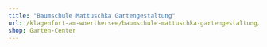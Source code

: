 ```yaml
---
title: "Baumschule Mattuschka Gartengestaltung"
url: /klagenfurt-am-woerthersee/baumschule-mattuschka-gartengestaltung/
shop: Garten-Center
---
```

